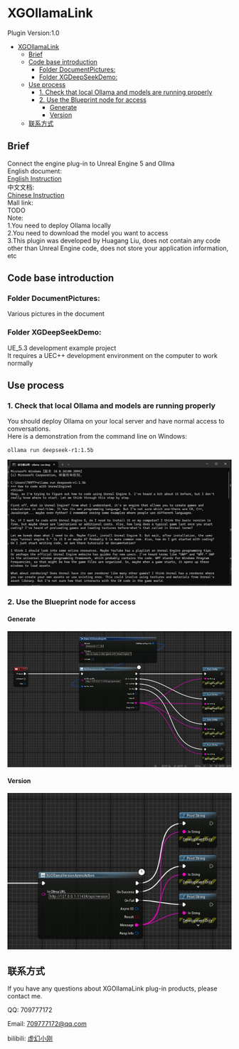 # XGOllamaLink
Plugin Version:1.0
- [XGOllamaLink](#xgollamalink)
  - [Brief](#brief)
  - [Code base introduction](#code-base-introduction)
    - [Folder DocumentPictures:](#folder-documentpictures)
    - [Folder XGDeepSeekDemo:](#folder-xgdeepseekdemo)
  - [Use process](#use-process)
    - [1. Check that local Ollama and models are running properly](#1-check-that-local-ollama-and-models-are-running-properly)
    - [2. Use the Blueprint node for access](#2-use-the-blueprint-node-for-access)
      - [Generate](#generate)
      - [Version](#version)
  - [联系方式](#联系方式)

## Brief
Connect the engine plug-in to Unreal Engine 5 and Ollma</br>
English document:</br>
[English Instruction](./README.md)</br>
中文文档:</br>
[Chinese Instruction](./README_CN.md)</br>
Mall link:</br>
TODO </br>
Note:</br>
1.You need to deploy Ollama locally</br>
2.You need to download the model you want to access</br>
3.This plugin was developed by Huagang Liu, does not contain any code other than Unreal Engine code, does not store your application information, etc</br>
## Code base introduction
### Folder DocumentPictures:  

Various pictures in the document

### Folder XGDeepSeekDemo:
UE_5.3 development example project</br>
It requires a UEC++ development environment on the computer to work normally</br>
## Use process
### 1. Check that local Ollama and models are running properly
You should deploy Ollama on your local server and have normal access to conversations.</br>
Here is a demonstration from the command line on Windows:
```
ollama run deepseek-r1:1.5b
```

![image](DocumentPictures/001_CMD.png)  

### 2. Use the Blueprint node for access

#### Generate
![image](DocumentPictures/002_Generate.png)  
#### Version
![image](DocumentPictures/003_Version.png)  
## 联系方式

If you have any questions about XGOllamaLink plug-in products, please contact me.

QQ:
709777172  

Email:
709777172@qq.com  

bilibili:
[虚幻小刚](https://space.bilibili.com/8383085)  